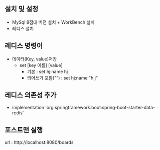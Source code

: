 ## 설치 및 설정
- MySql 8점대 버전 설치 + WorkBench 설치
- 레디스 설치

## 레디스 명령어
- 데이터(Key, value)저장
  - set [key 이름] [value]
    - 기본 : set hj:name hj
    - 띄어쓰기 포함("") : set hj:name "h j"

## 레디스 의존성 추가
- implementation 'org.springframework.boot:spring-boot-starter-data-redis'

## 포스트맨 실행
url : http://localhost:8080/boards